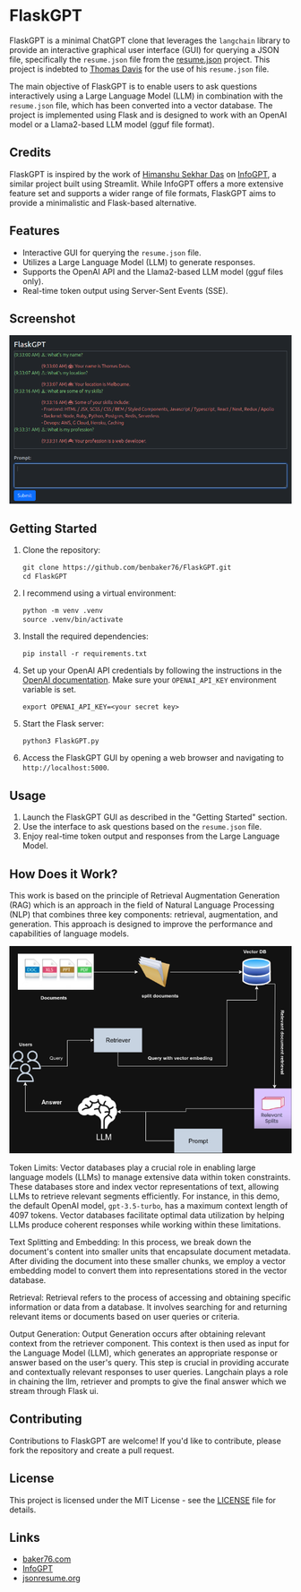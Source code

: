 # FlaskGPT

FlaskGPT is a minimal ChatGPT clone that leverages the `langchain` library to provide an interactive graphical user interface (GUI) for querying a JSON file, specifically the `resume.json` file from the [resume.json](https://jsonresume.org) project. This project is indebted to [Thomas Davis](https://github.com/thomasdavis) for the use of his `resume.json` file.

The main objective of FlaskGPT is to enable users to ask questions interactively using a Large Language Model (LLM) in combination with the `resume.json` file, which has been converted into a vector database. The project is implemented using Flask and is designed to work with an OpenAI model or a Llama2-based LLM model (gguf file format).

## Credits

FlaskGPT is inspired by the work of [Himanshu Sekhar Das](https://github.com/himanshu662000) on [InfoGPT](https://github.com/himanshu662000/InfoGPT), a similar project built using Streamlit. While InfoGPT offers a more extensive feature set and supports a wider range of file formats, FlaskGPT aims to provide a minimalistic and Flask-based alternative.

## Features

- Interactive GUI for querying the `resume.json` file.
- Utilizes a Large Language Model (LLM) to generate responses.
- Supports the OpenAI API and the Llama2-based LLM model (gguf files only).
- Real-time token output using Server-Sent Events (SSE).

## Screenshot

![FlaskGPT](/images/FlaskGPT.png)

## Getting Started

1. Clone the repository:

   ```shell
   git clone https://github.com/benbaker76/FlaskGPT.git
   cd FlaskGPT
   ```

2. I recommend using a virtual environment:

   ```shell
   python -m venv .venv
   source .venv/bin/activate
   ```

3. Install the required dependencies:

   ```shell
   pip install -r requirements.txt
   ```

4. Set up your OpenAI API credentials by following the instructions in the [OpenAI documentation](https://platform.openai.com/docs/guides/authentication). Make sure your `OPENAI_API_KEY` environment variable is set.

   ```shell
   export OPENAI_API_KEY=<your secret key>
   ```

5. Start the Flask server:

   ```shell
   python3 FlaskGPT.py
   ```

6. Access the FlaskGPT GUI by opening a web browser and navigating to `http://localhost:5000`.

## Usage

1. Launch the FlaskGPT GUI as described in the "Getting Started" section.
2. Use the interface to ask questions based on the `resume.json` file.
3. Enjoy real-time token output and responses from the Large Language Model.

## How Does it Work?

This work is based on the principle of Retrieval Augmentation Generation (RAG) which is an approach in the field of Natural Language Processing (NLP) that combines three key components: retrieval, augmentation, and generation. This approach is designed to improve the performance and capabilities of language models.

![RAG Diagram](/images/RAG_diagram.png)

Token Limits: Vector databases play a crucial role in enabling large language models (LLMs) to manage extensive data within token constraints. These databases store and index vector representations of text, allowing LLMs to retrieve relevant segments efficiently. For instance, in this demo, the default OpenAI model, `gpt-3.5-turbo`, has a maximum context length of 4097 tokens. Vector databases facilitate optimal data utilization by helping LLMs produce coherent responses while working within these limitations.

Text Splitting and Embedding: In this process, we break down the document's content into smaller units that encapsulate document metadata. After dividing the document into these smaller chunks, we employ a vector embedding model to convert them into representations stored in the vector database.

Retrieval: Retrieval refers to the process of accessing and obtaining specific information or data from a database. It involves searching for and returning relevant items or documents based on user queries or criteria. 

Output Generation: Output Generation occurs after obtaining relevant context from the retriever component. This context is then used as input for the Language Model (LLM), which generates an appropriate response or answer based on the user's query. This step is crucial in providing accurate and contextually relevant responses to user queries. Langchain plays a role in chaining the llm, retriever and prompts to give the final answer which we stream through Flask ui.

## Contributing

Contributions to FlaskGPT are welcome! If you'd like to contribute, please fork the repository and create a pull request.

## License

This project is licensed under the MIT License - see the [LICENSE](LICENSE) file for details.

## Links
- [baker76.com](https://baker76.com)
- [InfoGPT](https://github.com/himanshu662000/InfoGPT)
- [jsonresume.org](https://jsonresume.org)

